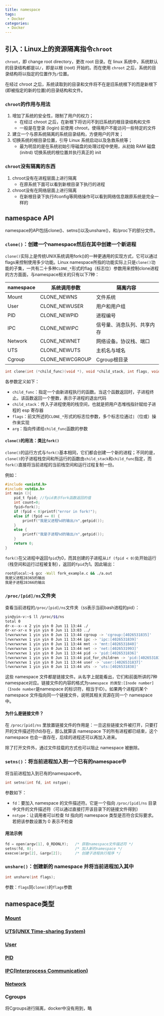 ```yaml
---
title: namespace
tags: 
 - Docker
categories: 
 - Docker
---
```


## 引入：Linux上的资源隔离指令`chroot`

`chroot`，即 change root directory，更改 root 目录。在 linux 系统中，系统默认的目录结构都是以`/`，即是以根 (root) 开始的。而在使用 `chroot` 之后，系统的目录结构将以指定的位置作为`/`位置。

在经过 chroot 之后，系统读取到的目录和文件将不在是旧系统根下的而是新根下(即被指定的新的位置)的目录结构和文件。

### `chroot`的作用与用法

1. 增加了系统的安全性，限制了用户的权力；
   * 在经过 chroot 之后，在新根下将访问不到旧系统的根目录结构和文件
   * 一般是在登录 (login) 前使用 chroot，使得用户不能访问一些特定的文件
2. 建立一个与原系统隔离的系统目录结构，方便用户的开发；
3. 切换系统的根目录位置，引导 Linux 系统启动以及急救系统等；
   * 最为明显的是在系统初始引导磁盘的处理过程中使用，从初始 RAM 磁盘 (initrd) 切换系统的根位置并执行真正的 init

### `chroot`没有隔离的东西

1. chroot没有在进程层面上进行隔离
   * 在原系统下面可以看到新根目录下执行的进程
2. chroot没有在网络层面上进行隔离
   * 在新根目录下执行ifconfig等网络操作可以看到网络信息跟原系统是完全一样的

## namespace API

namespace的API包括clone()、setns()以及unshare()，和/proc下的部分文件。

### `clone()`：创建一个namespace然后在其中创建一个新进程

`clone()`实际上是传统UNIX系统调用fork()的一种更通用的实现方式，它可以通过flags来控制使用多少功能。Linux namespace所指的功能实际上只是`clone()`功能的子集，一共有二十多种`CLONE_*`形式的flag（标志位）参数用来控制clone进程的方方面面，与namespace相关的只有以下7种：

| namespace | 系统调用参数    | 隔离内容                   |
| --------- | --------------- | -------------------------- |
| Mount     | CLONE_NEWNS     | 文件系统                   |
| User      | CLONE_NEWUSER   | 用户和用户组               |
| PID       | CLONE_NEWPID    | 进程编号                   |
| IPC       | CLONE_NEWIPC    | 信号量、消息队列、共享内存 |
| Network   | CLONE_NEWNET    | 网络设备。协议栈、端口     |
| UTS       | CLONE_NEWUTS    | 主机名与域名               |
| Cgroup    | CLONE_NEWCGROUP | Cgroup根目录               |

```C
int clone(int (*child_func)(void *), void *child_stack, int flags, void *arg);
```

各参数定义如下：

* `child_func`：指定一个由新进程执行的函数。当这个函数返回时，子进程终止。该函数返回一个整数，表示子进程的退出代码
* `child_stack`：传入子进程使用的栈空间，也就是把用户态堆栈指针赋给子进程的 esp 寄存器
* `flags`：前文所述的`CLONE_*`形式的标志位参数，多个标志位通过`|`（位或）操作来实现
* `arg`：指向传递给`child_func`函数的参数

#### `clone()`的用法：类比`fork()`

`clone()`的运行方式与`fork()`基本相同，它们都会创建一个新的进程；不同的是，`clone()`的子进程栈空间和所运行的函数由`child_stack`和`child_func`指定，而`fork()`直接将当前进程的当前栈空间和运行过程复制一份。

例如：

```C
#include <unistd.h>
#include <stdio.h>
int main (){
    pid_t fpid; //fpid表示fork函数返回的值
    int count=0;
    fpid=fork();
    if (fpid < 0)printf("error in fork!");
    else if (fpid == 0) {
        printf("我是父进程%d的输出/n",getpid());
    }
    else {
        printf("我是子进程%d的输出/n",getpid());
    }
    return 0;
}
```

`fork()`在父进程中返回`fpid`为0，而其创建的子进程从`if (fpid < 0)`处开始运行（栈空间和运行过程被复制），返回的`fpid`为1。因此输出：

```sh
root@local:~$ gcc -Wall fork_example.c && ./a.out
我是父进程28365的输出
我是子进程28366的输出
```

### `/proc/[pid]/ns`文件夹

查看当前进程的`/proc/[pid]/ns`文件夹（`$$`表示当前bash进程的pid）：

```sh
yin@yin-v:~$ ll /proc/$$/ns
total 0
dr-x--x--x 2 yin yin 0 Jun 11 13:44 ./
dr-xr-xr-x 9 yin yin 0 Jun 11 13:03 ../
lrwxrwxrwx 1 yin yin 0 Jun 11 13:44 cgroup -> 'cgroup:[4026531835]'
lrwxrwxrwx 1 yin yin 0 Jun 11 13:44 ipc -> 'ipc:[4026531839]'
lrwxrwxrwx 1 yin yin 0 Jun 11 13:44 mnt -> 'mnt:[4026531840]'
lrwxrwxrwx 1 yin yin 0 Jun 11 13:44 net -> 'net:[4026531993]'
lrwxrwxrwx 1 yin yin 0 Jun 11 13:44 pid -> 'pid:[4026531836]'
lrwxrwxrwx 1 yin yin 0 Jun 11 13:44 pid_for_children -> 'pid:[4026531836]'
lrwxrwxrwx 1 yin yin 0 Jun 11 13:44 user -> 'user:[4026531837]'
lrwxrwxrwx 1 yin yin 0 Jun 11 13:44 uts -> 'uts:[4026531838]'
```

这些 namespace 文件都是链接文件。从名字上就能看出，它们和前面所讲的7种namespace对应。链接文件的内容的格式为`namespace 的类型:[Inode number]`（`Inode number`是namespace 的标识符，相当于ID）。如果两个进程的某个 namespace 文件指向同一个链接文件，说明其相关资源在同一个 namespace 中。

#### 为什么是链接文件？

在 `/proc/[pid]/ns` 里放置链接文件的作用是：一旦这些链接文件被打开，只要打开的文件描述符(fd)存在，那么就算该 namespace 下的所有进程都已结束，这个 namespace 也会一直存在，后续的进程还可以再加入进来。

除了打开文件外，通过文件挂载的方式也可以阻止 namespace 被删除。

### `setns()`：将当前进程加入到一个已有的namespace中

将当前进程加入到已有的namespace中。

```C
int setns(int fd, int nstype);
```

参数如下：

* `fd`：要加入 namespace 的文件描述符。它是一个指向 `/proc/[pid]/ns` 目录中文件的文件描述符（可以通过直接打开该目录下的链接文件得到）
* `nstype`：让调用者可以检查 fd 指向的 namespace 类型是否符合实际要求。若把该参数设置为 0 表示不检查

#### 用法示例

```C
fd = open(argv[1], O_RDONLY);   /* 获取namespace文件描述符 */
setns(fd, 0);                   /* 加入新的namespace */
execve(argv[2], &argv[2]);      /* 创建子进程执行程序 */
```

### `unshare()`：创建新的 namespace 并将当前进程加入其中

```C
int unshare(int flags);
```

参数：`flags`同`clone()`的`flags`参数

## namespace类型

### [Mount](./namespaces/Mount.md)

### [UTS(UNIX Time-sharing System)](./namespaces/UTSandUser.md)

### [User](./namespaces/UTSandUser.md)

### [PID](./namespaces/PIDandIPC.md)

### [IPC(Interprocess Communication)](./namespaces/PIDandIPC.md)

### [Network](./namespaces/Network.md)

### Cgroups

将Cgroups进行隔离，docker中没有用到，略